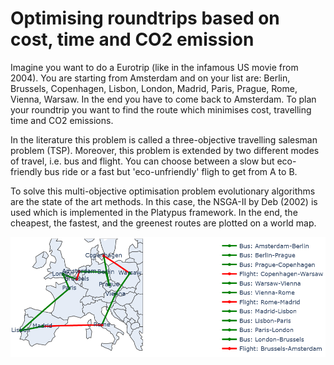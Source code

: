 # Optimising roundtrips based on cost, time and CO2 emission

Imagine you want to do a Eurotrip (like in the infamous US movie from 2004). You are starting from Amsterdam and on your list are: Berlin, Brussels, Copenhagen, Lisbon, London, Madrid, Paris, Prague, Rome, Vienna, Warsaw. In the end you have to come back to Amsterdam. To plan your roundtrip you want to find the route which minimises cost, travelling time and CO2 emissions.

In the literature this problem is called a three-objective travelling salesman problem (TSP). Moreover, this problem is extended by two different modes of travel, i.e. bus and flight. You can choose between a slow but eco-friendly bus ride or a fast but 'eco-unfriendly' fligh to get from A to B.

To solve this multi-objective optimisation problem evolutionary algorithms are the state of the art methods. In this case, the NSGA-II by Deb (2002) is used which is implemented in the Platypus framework. In the end, the cheapest, the fastest, and the greenest routes are plotted on a world map.

![Alt text](3obj_map_green2.png?raw=true "Title")
